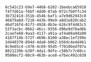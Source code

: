 
                6c542c23-b9e7-44b8-b202-1beebca65918
                f4f7d61a-f6bf-4dd0-87ab-072cfb0ffc34
                3b73241d-351b-4546-baf1-a7e9d62943c8
                46879a8d-7218-443b-99e9-a8d1e820cab2
                d6df16fd-01f3-4928-8b3e-626c9f4d83c5
                53f3acbc-0bb2-46cc-9356-d96e9d78ad6b
                2caefe60-9aa3-4117-a91a-af4a08a9da90
                4187f14b-572f-4696-8100-a38ec1ef299e
                2d440370-894d-4da0-b062-b56dc4e4d461
                8c9e65c4-c478-4c69-95d5-f7010bedf07a
                8821239b-b38f-4da1-9dfe-c58b7c7c08cc
                9500ecf2-08c9-463b-ace8-e7bec492c038
                